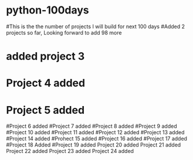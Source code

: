 # python-100days
#This is the the number of projects I will build for next 100 days
#Added 2 projects so far, Looking forward to add 98 more
# added project 3
# Project 4 added
# Project 5 added
#Project 6 added
#Project 7 added
#Project 8 added
#Project 9 added
#Project 10 added
#Project 11 added
#Project 12 added
#Project 13 added
#Project 14 added
#Prohect 15 added
#Project 16 added
#Project 17 added
#Project 18 Added
#Project 19 added
Project 20 added
Project 21 added
Project 22 added
Project 23 added
Project 24 added
